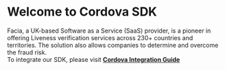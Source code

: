 # Welcome to Cordova SDK

Facia, a UK-based Software as a Service (SaaS) provider, is a pioneer in offering Liveness verification services across 230+ countries and territories. The solution also allows companies to determine and overcome the fraud risk.<br/>
To integrate our SDK, please visit **[Cordova Integration Guide](https://developers.facia.ai/platforms/cordova-sdk)**
